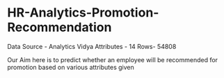 # HR-Analytics-Promotion-Recommendation

Data Source - Analytics Vidya
Attributes - 14
Rows- 54808

Our Aim here is to predict whether an employee will be recommended for promotion based on various attributes given
